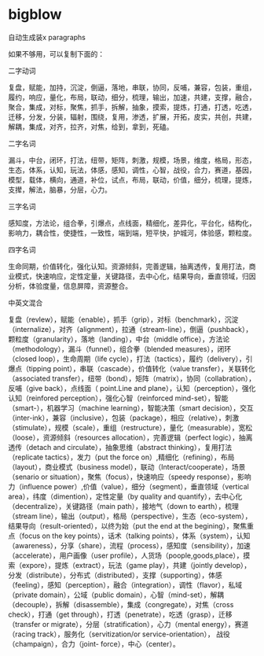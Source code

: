 # bigblow
自动生成装x paragraphs

如果不够用，可以复制下面的：

二字动词



复盘，赋能，加持，沉淀，倒逼，落地，串联，协同，反哺，兼容，包装，重组，履约，响应，量化，布局，联动，细分，梳理，输出，加速，共建，支撑，融合，聚合，集成，对标，聚焦，抓手，拆解，抽象，摸索，提炼，打通，打透，吃透，迁移，分发，分装，辐射，围绕，复用，渗透，扩展，开拓，皮实，共创，共建，解耦，集成，对齐，拉齐，对焦，给到，拿到，死磕。



二字名词



漏斗，中台，闭环，打法，纽带，矩阵，刺激，规模，场景，维度，格局，形态，生态，体系，认知，玩法，体感，感知，调性，心智，战役，合力，赛道，基因，模型，载体，横向，通道，补位，试点，布局，联动，价值，细分，梳理，提炼，支撵，解法，脑暴，分层，心力。



三字名词



感知度，方法论，组合拳，引爆点，点线面，精细化，差异化，平台化，结构化，影响力，耦合性，使捷性，一致性，端到端，短平快，护城河，体验感，颗粒度。



四字名词



生命同期，价值转化，强化认知。资源倾斜，完善逻辑，抽离透传，复用打法，商业模式，快速响应，定性定量，关键路径，去中心化，结果导向，垂直领域，归因分析，体验度量，信息屏障，资源整合。



中英文混合



复盘（revlew），赋能（enable），抓手（grip），对标（benchmark），沉淀（internalize），对齐（alignment），拉通（stream-line），倒逼（pushback），颗粒度（granularity），落地（landing），中台（middle office），方法论（methodology），漏斗（funnel），组合拳（blended measures），闭环（closed loop），生命周期（life cycle），打法（tactics），履约（delivery），引爆点（tipping point），串联（cascade），价值转化（value transfer），关联转化（associated transfer），纽带（bond），矩阵（matrix），协同（collabration），反哺（give back），点线面（ point.Line and plane），认知（perception），强化认知（reinfored perception），强化心智（reinforced mind-set），智能（smart-），机器学习（machine learning），智能决策（smart decision），交互（inter-ink），兼容（inclusive），包装（package），相应（relative），刺激（stimulate），规模（scale），重组（restructure），量化（measurable），宽松（loose），资源倾斜（resources allocation），完善逻辑（perfect logic），抽离透传（detach and circulate），抽象思维（abstract thinking），复用打法（replicate tactics），发力（put the force on）,精细化（refining），布局（layout），商业模式（business model），联动（Interact/cooperate），场景（senario or situation），聚焦（focus），快速响应（speedy response），影响力（influence power）,价值（value），细分（segment），垂直领域（vertical area），纬度（dimention），定性定量（by quality and quantify），去中心化（decentralize），关键路径（main path），接地气（down to earth），梳理（stream line），输出（output），格局（perspective），生态（eco-system），结果导向（result-oriented），以终为始（put the end at the begining），聚焦重点（focus on the key points），话术（talking points），体系（system），认知（awareness），分享（share），流程（process），感知度（sensibility），加速（accelerate），用户画像（user profile），人货场（poople,goods,place），摸索（expore），提炼（extract），玩法（game play），共建（jointly develop），分发（distribute），分布式（distributed），支撑（supporting），体感（feeling），感知（perception），融合（integration），调性（flavor），私域（private domain），公域（public domain），心智（mind-set），解耦（decouple），拆解（disassemble），集成（congregate），对焦（cross check），打通（get through），打透（penetrate），吃透（grasp），迁移（transfer or migrate），分层（stratification），心力（mental energy），赛道（racing track），服务化（servitization/or service-orientation）， 战役（champaign），合力（joint- force），中心（center）。

